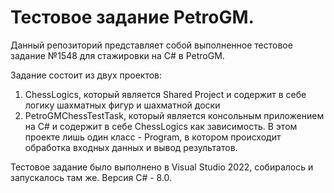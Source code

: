 # Тестовое задание PetroGM.
Данный репозиторий представляет собой выполненное тестовое задание №1548 для стажировки на C# в PetroGM.

Задание состоит из двух проектов: 
1. ChessLogics, который является Shared Project и содержит в себе логику шахматных фигур и шахматной доски
2. PetroGMChessTestTask, который является консольным приложением на C# и содержит в себе ChessLogics как зависимость. В этом проекте лишь один класс - Program, в котором происходит обработка входных данных и вывод результатов.

Тестовое задание было выполнено в Visual Studio 2022, собиралось и запускалось там же. Версия C# - 8.0.
